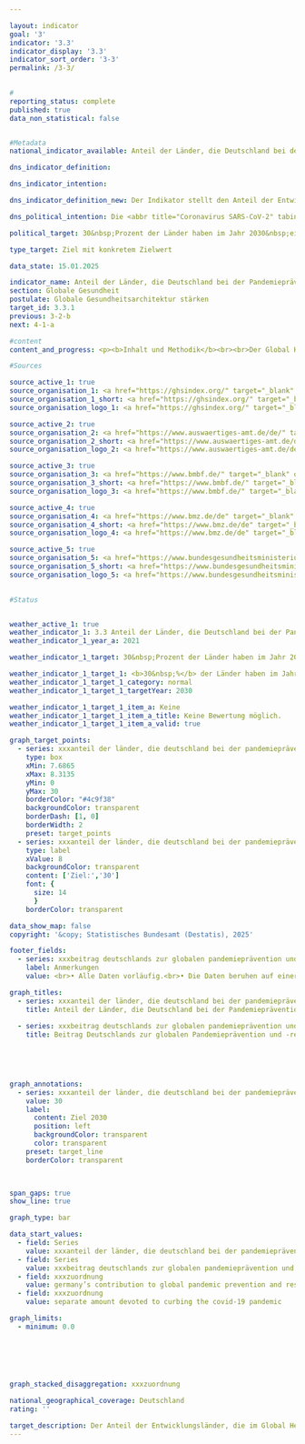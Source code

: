 ```yaml
---

layout: indicator        
goal: '3'        
indicator: '3.3'        
indicator_display: '3.3'        
indicator_sort_order: '3-3'        
permalink: /3-3/        
        

#
reporting_status: complete        
published: true        
data_non_statistical: false        


#Metadata        
national_indicator_available: Anteil der Länder, die Deutschland bei der Pandemieprävention, -vorsorge und -reaktion (<abbr title="Pandemieprävention und ‑reaktion" tabindex="0">PPR</abbr>) unterstützt und die im Global Health Security Index (<abbr title="Global Health Security Index" tabindex="0">GHSI</abbr>) Fortschritte gemacht haben, an der Anzahl der Länder, die Deutschland im Bereich <abbr title="Pandemieprävention und ‑reaktion" tabindex="0">PPR</abbr> unterstützt        

dns_indicator_definition:         

dns_indicator_intention:         

dns_indicator_definition_new: Der Indikator stellt den Anteil der Entwicklungsländer (in Prozent) dar, deren Global Health Security Index (<abbr title="Global Health Security Index" tabindex="0">GHSI</abbr>) gegenüber 2019&nbsp;um mindestens den Wert 3&nbsp;gestiegen ist.        

dns_political_intention: Die <abbr title="Coronavirus SARS-CoV-2" tabindex="0">COVID-19</abbr>-Pandemie hat gezeigt, welche weitreichenden Auswirkungen grenzüberschreitende Gesundheitsgefahren für Menschen und Wirtschaft weltweit haben. Dementsprechend stellt die Unterstützung von Programmen zur Pandemieprävention, &#8209;vorsorge und ‑reaktion (<abbr title="Pandemieprävention und ‑reaktion" tabindex="0">PPR</abbr>) einen wichtigen Beitrag zur globalen Gesundheit&nbsp;–&nbsp;insbesondere in Ländern des Globalen Südens dar. Der Indikator soll die Auswirkung der deutschen Beteiligung an multilateraler Entwicklungszusammenarbeit hervorheben, um zukünftige Pandemien durch gemeinsame globale Anstrengungen zu vermeiden oder ihnen besser entgegen treten zu können.        

political_target: 30&nbsp;Prozent der Länder haben im Jahr 2030&nbsp;eine Verbesserung des Global Health Security Index (<abbr title="Global Health Security Index" tabindex="0">GHSI</abbr>) um mindestens den Wert 3&nbsp;gegenüber 2019&nbsp;erzielt        

type_target: Ziel mit konkretem Zielwert        

data_state: 15.01.2025        

indicator_name: Anteil der Länder, die Deutschland bei der Pandemieprävention, -vorsorge und -reaktion (PPR) unterstützt und die im Global Health Security Index (GHSI) Fortschritte gemacht haben, an der Anzahl der Länder, die Deutschland im Bereich PPR unterstützt        
section: Globale Gesundheit        
postulate: Globale Gesundheitsarchitektur stärken        
target_id: 3.3.1        
previous: 3-2-b        
next: 4-1-a        

#content         
content_and_progress: <p><b>Inhalt und Methodik</b><br><br>Der Global Health Security Index (<abbr title="Global Health Security Index" tabindex="0">GHSI</abbr>) bewertet die Fähigkeit von Ländern, auf gesundheitliche Bedrohungen wie Pandemien und epidemische Ausbrüche zu reagieren. Die Methodik des <abbr title="Global Health Security Index" tabindex="0">GHSI</abbr> wurde 2019&nbsp;von der Nuclear Threat Initiative (NTI) und der Johns Hopkins University festgelegt. Der Index bewertet Länder in den sechs Kategorien Prävention, Früherkennung und Berichterstattung, Reaktionsfähigkeit, Gesundheitssystem, Einhaltung internationaler Normen und Risikoumfeld.<br><br>Die Bewertung der Kategorien erfolgt ausschließlich auf Grundlage öffentlich verfügbarer Informationen. Ein 140&nbsp;Fragen umfassender Fragebogen wird von Forschenden und einem internationalen Expertengremium ausgewertet. Die Ergebnisse werden auf einer Skala von 0&nbsp;bis 100&nbsp;zusammengefasst, wobei ein höherer Wert auf eine bessere Vorbereitung und Reaktionsfähigkeit eines Landes auf globale Gesundheitsbedrohungen hinweist. Die Punktzahlen der einzelnen Kategorien werden aggregiert, um die Gesamtbewertung eines Landes zu erhalten.<br><br>Der Indikator stellt die Anzahl der Entwicklungsländer dar, die im Vergleich zu 2019&nbsp;einen um mindestens drei Punkte verbesserten <abbr title="Global Health Security Index" tabindex="0">GHSI</abbr>-Wert erreicht haben. Er soll so die Auswirkungen deutscher Entwicklungszusammenarbeit (<abbr title="Entwicklungszusammenarbeit" tabindex="0">EZ</abbr>) auf die globale Pandemieprävention und &#8209;reaktion (<abbr title="Pandemieprävention und ‑reaktion" tabindex="0">PPR</abbr>) abbilden. Da mehr als 50&nbsp;% der deutschen <abbr title="Entwicklungszusammenarbeit" tabindex="0">EZ</abbr> im Gesundheitsbereich im Rahmen multilateraler Unterstützung erfolgt, sind laut Bundesministerium für wirtschaftliche Zusammenarbeit und Entwicklung (<abbr title="Bundesministerium für wirtschaftliche Zusammenarbeit und Entwicklung" tabindex="0">BMZ</abbr>) alle Entwicklungsländer als potenzielle Empfänger deutscher <abbr title="Entwicklungszusammenarbeit" tabindex="0">EZ</abbr> im Bereich <abbr title="Pandemieprävention und ‑reaktion" tabindex="0">PPR</abbr> anzusehen und werden somit in die Berechnung einbezogen. <br><br>Der Indikator erfasst lediglich die Entwicklungsländer mit verbessertem <abbr title="Global Health Security Index" tabindex="0">GHSI</abbr>&nbsp;–&nbsp;nicht solche mit verschlechtertem <abbr title="Global Health Security Index" tabindex="0">GHSI</abbr>. Der Indikatorwert könnte sich also auch dann verbessern, wenn sich mehr Länder verschlechtert als verbessert haben. Zudem könnte auch die Verschlechterung insgesamt über alle Entwicklungsländer stärker sein als die Verbesserung in den Entwicklungsländern mit verbessertem <abbr title="Global Health Security Index" tabindex="0">GHSI</abbr>, ohne dass dies sich negativ im Indikatorwert zeigt. Durch die dem Indikator zugrundeliegende Methodik ist auch keine Aussage möglich, in welchem Umfang das deutsche bilaterale und multilaterale Engagement zu Verbesserungen bei der <abbr title="Pandemieprävention und ‑reaktion" tabindex="0">PPR</abbr> in Entwicklungsländern beigetragen hat.<br><br><b>Entwicklung</b><br><br>Für die Berechnung des Indikators wurden im Jahr 2021&nbsp;insgesamt 136&nbsp;Entwicklungsländer gemäß der <abbr title="Organisation for Economic Co-operation and Development (Organisation für wirtschaftliche Zusammenarbeit und Entwicklung)" tabindex="0">OECD</abbr>-DAC-Liste erfasst, für die der <abbr title="Global Health Security Index" tabindex="0">GHSI</abbr> berechnet wurde. Zehn Entwicklungsländer konnten ihren <abbr title="Global Health Security Index" tabindex="0">GHSI</abbr> im Vergleich zu 2019&nbsp;um mindestens drei Punkte steigern. Diese Entwicklungsländer sind Angola, Georgien, Kiribati, Kolumbien, Marshallinseln, Montenegro, Palau, Panama, São Tomé und Príncipe sowie Timor-Leste, wovon die Marshallinseln (+5,8), São Tomé und Príncipe (+5,7) und Palau (+5,6) die stärksten Verbesserungen verzeichneten. Diese zehn Entwicklungsländer machen 7,4&nbsp;% der erfassten Entwicklungsländer aus.<br><br>Im Gegensatz dazu gab es in Entwicklungsländern wie Burkina Faso (-4,6), Kenia (-4,3) und dem Jemen (-3,8) eine Verschlechterung des <abbr title="Global Health Security Index" tabindex="0">GHSI</abbr> trotz internationaler Unterstützung. Insgesamt ist die Anzahl der Entwicklungsländer, die zwischen 2019&nbsp;und 2021&nbsp;eine Verbesserung des <abbr title="Global Health Security Index" tabindex="0">GHSI</abbr> verzeichnet, etwa gleich hoch wie die der Entwicklungsländer mit einer Verschlechterung.<br><br>Das politisch festgelegte Ziel, bis 2030&nbsp;mindestens 30&nbsp;% der Entwicklungsländer mit einer Verbesserung um mindestens drei Punkten im <abbr title="Global Health Security Index" tabindex="0">GHSI</abbr> gegenüber 2019&nbsp;zu erreichen, kann derzeit nicht bewertet werden, da nicht genügend Datenpunkte vorliegen.</p>                

#Sources        

source_active_1: true
source_organisation_1: <a href="https://ghsindex.org/" target="_blank" onclick="return confirm_alert('vom GHSI', 'De')">Global Health Security Index</a>
source_organisation_1_short: <a href="https://ghsindex.org/" target="_blank" onclick="return confirm_alert('vom GHSI', 'De')">Global Health Security Index</a>
source_organisation_logo_1: <a href="https://ghsindex.org/" target="_blank" onclick="return confirm_alert('vom GHSI', 'De')"><img src="https://dnsTestEnvironment.github.io/dns-indicators/public/OrgImgDe/ghsi.png" alt="Global Health Security Index" title=" Klicken Sie hier um zur Homepage der Organisation Global Health Security Index zu gelangen." style="height:60px; width:148px; border:transparent"/></a>

source_active_2: true
source_organisation_2: <a href="https://www.auswaertiges-amt.de/de/" target="_blank" onclick="return confirm_alert('des Auswärtigen Amtes', 'De')">Auswärtiges Amt</a>
source_organisation_2_short: <a href="https://www.auswaertiges-amt.de/de/" target="_blank" onclick="return confirm_alert('des Auswärtigen Amtes', 'De')">Auswärtiges Amt</a>
source_organisation_logo_2: <a href="https://www.auswaertiges-amt.de/de/" target="_blank" onclick="return confirm_alert('des Auswärtigen Amtes', 'De')"><img src="https://dnsTestEnvironment.github.io/dns-indicators/public/OrgImgDe/aa.png" alt="Auswärtiges Amt" title=" Klicken Sie hier um zur Homepage der Organisation Auswärtiges Amt zu gelangen." style="height:60px; width:148px; border:transparent"/></a>

source_active_3: true
source_organisation_3: <a href="https://www.bmbf.de/" target="_blank" onclick="return confirm_alert('des Bundesministeriums für Bildung und Frschung', 'De')">Bundesministerium für Bildung und Forschung</a>
source_organisation_3_short: <a href="https://www.bmbf.de/" target="_blank" onclick="return confirm_alert('des Bundesministeriums für Bildung und Frschung', 'De')">Bundesministerium für Bildung und Forschung</a>
source_organisation_logo_3: <a href="https://www.bmbf.de/" target="_blank" onclick="return confirm_alert('des Bundesministeriums für Bildung und Frschung', 'De')"><img src="https://dnsTestEnvironment.github.io/dns-indicators/public/OrgImgDe/bmbf.png" alt="Bundesministerium für Bildung und Forschung" title=" Klicken Sie hier um zur Homepage der Organisation Bundesministerium für Bildung und Forschung zu gelangen." style="height:60px; width:148px; border:transparent"/></a>

source_active_4: true
source_organisation_4: <a href="https://www.bmz.de/de" target="_blank" onclick="return confirm_alert('des Bundesministeriums für wirtschaftliche Zusammenarbeit und Entwicklung', 'De')">Bundesministerium für wirtschaftliche Zusammenarbeit und Entwicklung</a>
source_organisation_4_short: <a href="https://www.bmz.de/de" target="_blank" onclick="return confirm_alert('des Bundesministeriums für wirtschaftliche Zusammenarbeit und Entwicklung', 'De')">Bundesministerium für wirtschaftliche Zusammenarbeit und Entwicklung</a>
source_organisation_logo_4: <a href="https://www.bmz.de/de" target="_blank" onclick="return confirm_alert('des Bundesministeriums für wirtschaftliche Zusammenarbeit und Entwicklung', 'De')"><img src="https://dnsTestEnvironment.github.io/dns-indicators/public/OrgImgDe/bmz.png" alt="Bundesministerium für wirtschaftliche Zusammenarbeit und Entwicklung" title=" Klicken Sie hier um zur Homepage der Organisation Bundesministerium für wirtschaftliche Zusammenarbeit und Entwicklung zu gelangen." style="height:60px; width:148px; border:transparent"/></a>

source_active_5: true
source_organisation_5: <a href="https://www.bundesgesundheitsministerium.de/" target="_blank" onclick="return confirm_alert('des Bundesministeriums für Gesundheit', 'De')">Bundesministerium für Gesundheit</a>
source_organisation_5_short: <a href="https://www.bundesgesundheitsministerium.de/" target="_blank" onclick="return confirm_alert('des Bundesministeriums für Gesundheit', 'De')">Bundesministerium für Gesundheit</a>
source_organisation_logo_5: <a href="https://www.bundesgesundheitsministerium.de/" target="_blank" onclick="return confirm_alert('des Bundesministeriums für Gesundheit', 'De')"><img src="https://dnsTestEnvironment.github.io/dns-indicators/public/OrgImgDe/bmg.png" alt="Bundesministerium für Gesundheit" title=" Klicken Sie hier um zur Homepage der Organisation Bundesministerium für Gesundheit zu gelangen." style="height:60px; width:148px; border:transparent"/></a>
        

#Status        


weather_active_1: true
weather_indicator_1: 3.3 Anteil der Länder, die Deutschland bei der Pandemieprävention, -vorsorge und -reaktion (PPR) unterstützt und die im Global Health Security Index (GHSI) Fortschritte gemacht haben, an der Anzahl der Länder, die Deutschland im Bereich PPR unterstützt
weather_indicator_1_year_a: 2021

weather_indicator_1_target: 30&nbsp;Prozent der Länder haben im Jahr 2030&nbsp;eine Verbesserung des Global Health Security Index (GSHI) um mindestens den Wert 3&nbsp;gegenüber 2019&nbsp;erzielt

weather_indicator_1_target_1: <b>30&nbsp;%</b> der Länder haben im Jahr 2030&nbsp;eine Verbesserung des Global Health Security Index (<abbr title="Global Health Security Index" tabindex="0">GHSI</abbr>) um mindestens den Wert 3&nbsp;gegenüber 2019&nbsp;erzielt
weather_indicator_1_target_1_category: normal
weather_indicator_1_target_1_targetYear: 2030

weather_indicator_1_target_1_item_a: Keine
weather_indicator_1_target_1_item_a_title: Keine Bewertung möglich.
weather_indicator_1_target_1_item_a_valid: true        

graph_target_points:
  - series: xxxanteil der länder, die deutschland bei der pandemieprävention, -vorsorge und -reaktion (ppr) unterstützt und die im global health security index (ghsi) fortschritte gemacht haben, an der anzahl der länder, die deutschland im bereich ppr unterstützt
    type: box
    xMin: 7.6865
    xMax: 8.3135
    yMin: 0
    yMax: 30
    borderColor: "#4c9f38"
    backgroundColor: transparent
    borderDash: [1, 0]
    borderWidth: 2
    preset: target_points
  - series: xxxanteil der länder, die deutschland bei der pandemieprävention, -vorsorge und -reaktion (ppr) unterstützt und die im global health security index (ghsi) fortschritte gemacht haben, an der anzahl der länder, die deutschland im bereich ppr unterstützt
    type: label
    xValue: 8
    backgroundColor: transparent
    content: ['Ziel:','30']
    font: {
      size: 14
      }
    borderColor: transparent        

data_show_map: false        
copyright: '&copy; Statistisches Bundesamt (Destatis), 2025'        

footer_fields:
  - series: xxxbeitrag deutschlands zur globalen pandemieprävention und -reaktion
    label: Anmerkungen
    value: <br>• Alle Daten vorläufig.<br>• Die Daten beruhen auf einer Sonderauswertung und sind nicht öffentlich zugänglich.        

graph_titles: 
  - series: xxxanteil der länder, die deutschland bei der pandemieprävention, -vorsorge und -reaktion (ppr) unterstützt und die im global health security index (ghsi) fortschritte gemacht haben, an der anzahl der länder, die deutschland im bereich ppr unterstützt
    title: Anteil der Länder, die Deutschland bei der Pandemieprävention, -vorsorge und -reaktion (PPR) unterstützt und die im Global Health Security Index (GHSI) Fortschritte gemacht haben, an der Anzahl der Länder, die Deutschland im Bereich PPR unterstützt
    
  - series: xxxbeitrag deutschlands zur globalen pandemieprävention und -reaktion
    title: Beitrag Deutschlands zur globalen Pandemieprävention und -reaktion
            

        


graph_annotations:
  - series: xxxanteil der länder, die deutschland bei der pandemieprävention, -vorsorge und -reaktion (ppr) unterstützt und die im global health security index (ghsi) fortschritte gemacht haben, an der anzahl der länder, die deutschland im bereich ppr unterstützt
    value: 30
    label:
      content: Ziel 2030
      position: left
      backgroundColor: transparent
      color: transparent
    preset: target_line
    borderColor: transparent        

        

span_gaps: true        
show_line: true        

graph_type: bar                

data_start_values: 
  - field: Series
    value: xxxanteil der länder, die deutschland bei der pandemieprävention, -vorsorge und -reaktion (ppr) unterstützt und die im global health security index (ghsi) fortschritte gemacht haben, an der anzahl der länder, die deutschland im bereich ppr unterstützt
  - field: Series
    value: xxxbeitrag deutschlands zur globalen pandemieprävention und -reaktion
  - field: xxxzuordnung
    value: germany’s contribution to global pandemic prevention and response
  - field: xxxzuordnung
    value: separate amount devoted to curbing the covid-19 pandemic        

graph_limits: 
  - minimum: 0.0
            

        

        

graph_stacked_disaggregation: xxxzuordnung                

national_geographical_coverage: Deutschland                
rating: ''        

target_description: Der Anteil der Entwicklungsländer, die im Global Health Security Index eine Verbesserung um mindestens den Wert 3&nbsp;gegenüber 2019&nbsp;erreicht haben soll bis 2030&nbsp;auf mindestens 30&nbsp;Prozent steigen.<br><br>Keine Bewertung möglich. Zu wenig Datenpunkte        
---
```



